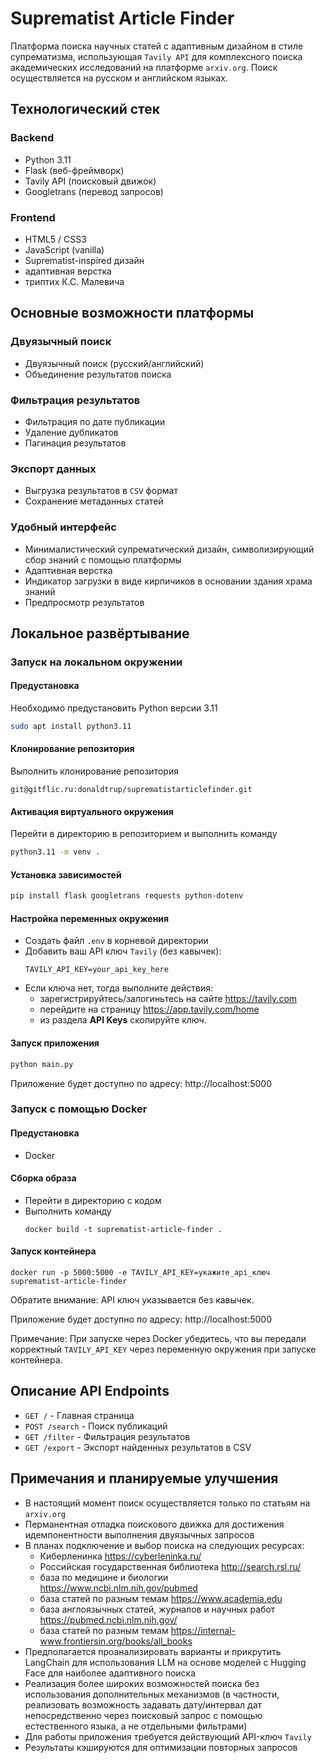 # Suprematist Article Finder

Платформа поиска научных статей с адаптивным дизайном в стиле супрематизма, использующая `Tavily API` для комплексного поиска академических исследований на платформе `arxiv.org`. Поиск осуществляется на русском и английском языках. 

## Технологический стек

### Backend
- Python 3.11
- Flask (веб-фреймворк)
- Tavily API (поисковый движок)
- Googletrans (перевод запросов)

### Frontend
- HTML5 / CSS3
- JavaScript (vanilla)
- Suprematist-inspired дизайн
- адаптивная верстка
- триптих К.С. Малевича

## Основные возможности платформы

### Двуязычный поиск
- Двуязычный поиск (русский/английский)
- Объединение результатов поиска

### Фильтрация результатов
- Фильтрация по дате публикации
- Удаление дубликатов
- Пагинация результатов

### Экспорт данных
- Выгрузка результатов в `CSV` формат
- Сохранение метаданных статей

### Удобный интерфейс
- Минималистический супрематический дизайн, символизирующий сбор знаний с помощью платформы
- Адаптивная верстка
- Индикатор загрузки в виде кирпичиков в основании здания храма знаний
- Предпросмотр результатов

## Локальное развёртывание

### Запуск на локальном окружении

#### Предустановка

   Необходимо предустановить Python версии 3.11
   ```bash
   sudo apt install python3.11
   ```

#### Клонирование репозитория
   Выполнить клонирование репозитория
   ```git
   git@gitflic.ru:donaldtrup/suprematistarticlefinder.git
   ```

#### Активация виртуального окружения
   Перейти в директорию в репозиторием и выполнить команду
   ```bash
   python3.11 -m venv .
   ```

#### Установка зависимостей
   ```bash
   pip install flask googletrans requests python-dotenv
   ```

#### Настройка переменных окружения
   - Создать файл `.env` в корневой директории
   - Добавить ваш API ключ `Tavily` (без кавычек):
     ```
     TAVILY_API_KEY=your_api_key_here
     ```
   - Если ключа нет, тогда выполните действия: 
      - зарегистрируйтесь/залогиньтесь на сайте https://tavily.com
      - перейдите на страницу https://app.tavily.com/home
      - из раздела **API Keys** скопируйте ключ.

#### Запуск приложения
   ```python
   python main.py
   ```
   Приложение будет доступно по адресу: http://localhost:5000

### Запуск с помощью Docker

#### Предустановка
   - Docker

#### Сборка образа
   - Перейти в директорию с кодом
   - Выполнить команду
      ```docker
      docker build -t suprematist-article-finder .
      ```

#### Запуск контейнера
   ```docker
   docker run -p 5000:5000 -e TAVILY_API_KEY=укажите_api_ключ suprematist-article-finder
   ```
   
   Обратите внимание: API ключ указывается без кавычек.
   
   Приложение будет доступно по адресу: http://localhost:5000

Примечание: При запуске через Docker убедитесь, что вы передали корректный `TAVILY_API_KEY` через переменную окружения при запуске контейнера.

## Описание API Endpoints

- `GET /` - Главная страница
- `POST /search` - Поиск публикаций
- `GET /filter` - Фильтрация результатов
- `GET /export` - Экспорт найденных результатов в CSV

## Примечания и планируемые улучшения
- В настоящий момент поиск осуществляется только по статьям на `arxiv.org`
- Перманентная отладка поискового движка для достижения идемпонентности выполнения двуязычных запросов
- В планах подключение и выбор поиска на следующих ресурсах:
   - Киберленинка https://cyberleninka.ru/
   - Российская государственная библиотека http://search.rsl.ru/
   - база по медицине и биологии https://www.ncbi.nlm.nih.gov/pubmed
   - база статей по разным темам https://www.academia.edu
   - база англоязычных статей, журналов и научных работ https://pubmed.ncbi.nlm.nih.gov/
   - база статей по разным темам https://internal-www.frontiersin.org/books/all_books
- Предполагается проанализировать варианты и прикрутить LangChain для использования LLM на основе моделей с Hugging Face для наиболее адаптивного поиска
- Реализация более широких возможностей поиска без использования дополнительных механизмов (в частности, реализовать возможность задавать дату/интервал дат непосредственно через поисковый запрос с помощью естественного языка, а не отдельными фильтрами)
- Для работы приложения требуется действующий API-ключ `Tavily`
- Результаты кэшируются для оптимизации повторных запросов
